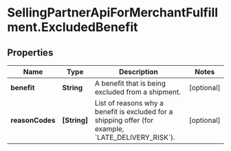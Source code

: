 # SellingPartnerApiForMerchantFulfillment.ExcludedBenefit

## Properties

Name | Type | Description | Notes
------------ | ------------- | ------------- | -------------
**benefit** | **String** | A benefit that is being excluded from a shipment. | [optional] 
**reasonCodes** | **[String]** | List of reasons why a benefit is excluded for a shipping offer (for example, &#x60;LATE_DELIVERY_RISK&#x60;). | [optional] 


